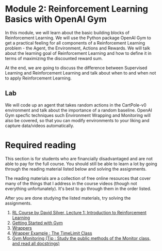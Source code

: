 # Module 2: Reinforcement Learning Basics with OpenAI Gym

In this module, we will learn about the basic building blocks of Reinforcement Learning. We will use the Python package 
OpenAI Gym to get a practical feeling for all components of a Reinforcement Learning problem - the Agent, the Environment, 
Actions and Rewards. We will talk about the learning goal of Reinforcement Learning and how to define it in terms of maximizing 
the discounted reward sum. 

At the end, we are going to discuss the difference between Supervised Learning and Reinforcement Learning and talk about when to and when not to apply Reinforcement Learning.

## Lab

We will code up an agent that takes random actions in the CartPole-v0 environment and talk about the importance of a random 
baseline. OpenAI Gym specfic techniques such Environment Wrapping and Monitoring will also be covered, so that you can 
modify environments to your liking and capture data/videos automatically.

# Required reading

This section is for students who are financially disadvantaged and are not able to pay for the full course. You should still be able to learn a lot by going through the reading material listed below and solving the assignments.

The reading materials are a collection of free online resources that cover many of the things that I address in the course videos (though not everything unfortunately). It's best to go through them in the order listed. 

After you are done studying the listed materials, try solving the assignments.

1. [RL Course by David Silver, Lecture 1: Introduction to Reinforcement Learning](https://www.youtube.com/watch?v=2pWv7GOvuf0)
2. [Getting Started with Gym](https://gym.openai.com/docs/#getting-started-with-gym)
3. [Wrappers](https://github.com/openai/gym/blob/master/gym/wrappers/README.md)
4. [Wrapper Example : The TimeLimit Class](https://github.com/openai/gym/blob/master/gym/wrappers/time_limit.py)
5. [Gym Monitoring (Tip : Study the public methods of the Monitor class, and read all docstrings)](https://github.com/openai/gym/blob/master/gym/wrappers/monitor.py)
